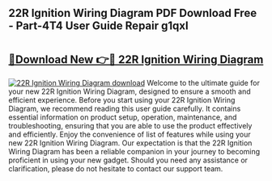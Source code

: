 ## 22R Ignition Wiring Diagram PDF Download Free - Part-4T4 User Guide Repair g1qxI

# <h2><a href="http://dfirhw.blite.top/?on=22R+Ignition+Wiring+Diagram">🔗Download New 👉🔴 22R Ignition Wiring Diagram</a></h2>

[![22R Ignition Wiring Diagram download](https://i.imgur.com/lujVjoI.png)](http://dfirhw.blite.top/?on=22R+Ignition+Wiring+Diagram)
Welcome to the ultimate guide for your new 22R Ignition Wiring Diagram, designed to ensure a smooth and efficient experience. Before you start using your 22R Ignition Wiring Diagram, we recommend reading this user guide carefully. It contains essential information on product setup, operation, maintenance, and troubleshooting, ensuring that you are able to use the product effectively and efficiently. Enjoy the convenience of list of features while using your new 22R Ignition Wiring Diagram. Our expectation is that the 22R Ignition Wiring Diagram has been a reliable companion in your journey to becoming proficient in using your new gadget. Should you need any assistance or clarification, please do not hesitate to contact our support team.
